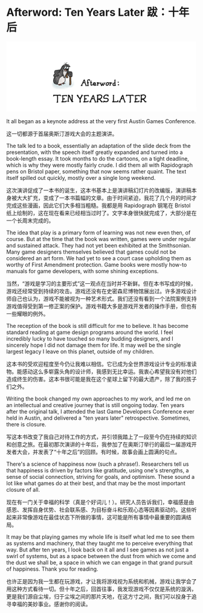# Afterword: Ten Years Later 跋：十年后

<p align="center">
<img src="images/afterword.png"/>
</p>

It all began as a keynote address at the very first Austin Games Conference.

这一切都源于首届奥斯汀游戏大会的主题演讲。

The talk led to a book, essentially an adaptation of the slide deck from the presentation, with the speech itself greatly expanded and turned into a book-length essay. It took months to do the cartoons, on a tight deadline, which is why they were mostly fairly crude. I did them all with Rapidograph pens on Bristol paper, something that now seems rather quaint. The text itself spilled out quickly, mostly over a single long weekend.

这次演讲促成了一本书的诞生，这本书基本上是演讲稿幻灯片的改编版，演讲稿本身被大大扩充，变成了一本书篇幅的文章。由于时间紧迫，我花了几个月的时间才完成这些漫画，因此它们大多相当粗糙。我都是用 Rapidograph 钢笔在 Bristol 纸上绘制的，这在现在看来已经相当过时了。文字本身很快就完成了，大部分是在一个长周末完成的。

The idea that play is a primary form of learning was not new even then, of course. But at the time that the book was written, games were under regular and sustained attack. They had not yet been exhibited at the Smithsonian. Many game designers themselves believed that games could not be considered an art form. We had yet to see a court case upholding them as worthy of First Amendment protection. Game books were mostly how-to manuals for game developers, with some shining exceptions.

当然，“游戏是学习的主要形式”这一观点在当时并不新鲜。但在本书写成的时候，游戏还经常受到持续的攻击。游戏还没有在史密森尼博物馆展出过。许多游戏设计师自己也认为，游戏不能被视为一种艺术形式。我们还没有看到一个法院案例支持游戏值得受到第一修正案的保护。游戏书籍大多是游戏开发者的操作手册，但也有一些耀眼的例外。

The reception of the book is still difficult for me to believe. It has become standard reading at game design programs around the world. I feel incredibly lucky to have touched so many budding designers, and I sincerely hope I did not damage them for life. It may well be the single largest legacy I leave on this planet, outside of my children.

这本书的受欢迎程度至今仍让我难以相信。它已成为全世界游戏设计专业的标准读物。能感动这么多崭露头角的设计师，我感到无比幸运。我衷心希望我没有对他们造成终生的伤害。这本书很可能是我在这个星球上留下的最大遗产，除了我的孩子们之外。

Writing the book changed my own approaches to my work, and led me on an intellectual and creative journey that is still ongoing today. Ten years after the original talk, I attended the last Game Developers Conference ever held in Austin, and delivered a "ten years later" retrospective. Sometimes, there is closure.

写这本书改变了我自己对待工作的方式，并引领我踏上了一段至今仍在持续的知识和创意之旅。在最初那次演讲的十年后，我参加了在奥斯汀举行的最后一届游戏开发者大会，并发表了“十年之后”的回顾。有时候，故事会画上圆满的句点。

There's a science of happiness now (such a phrase!). Researchers tell us that happiness is driven by factors like gratitude, using one's strengths, a sense of social connection, striving for goals, and optimism. These sound a lot like what games do at their best, and that may be the most important closure of all.

现在有一门关于幸福的科学（真是个好词儿！）。研究人员告诉我们，幸福感是由感恩、发挥自身优势、社会联系感、为目标奋斗和乐观心态等因素驱动的。这些听起来非常像游戏在最佳状态下所做的事情，这可能是所有事情中最重要的圆满结局。

It may be that playing games my whole life is itself what led me to see them as systems and machinery, that they taught me to perceive everything that way. But after ten years, I look back on it all and I see games as not just a swirl of systems, but as a space between the dust from which we come and the dust we shall be, a space in which we can engage in that grand pursuit of happiness. Thank you for reading.

也许正是因为我一生都在玩游戏，才让我将游戏视为系统和机械，游戏让我学会了用这种方式看待一切。但十年之后，回首往事，我发现游戏不仅仅是系统的漩涡，更是我们源自尘埃，归于尘埃之间的那片天地，在这方寸之间，我们可以投身于追寻幸福的美妙事业。感谢你的阅读。